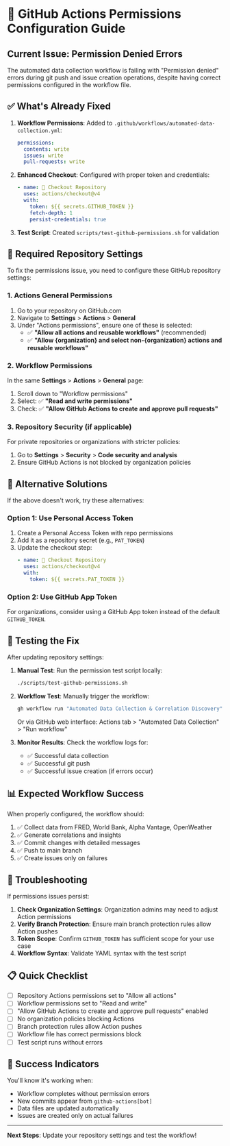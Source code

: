 # 🔐 GitHub Actions Permissions Configuration Guide

## Current Issue: Permission Denied Errors

The automated data collection workflow is failing with "Permission denied" errors during git push and issue creation operations, despite having correct permissions configured in the workflow file.

## ✅ What's Already Fixed

1. **Workflow Permissions**: Added to `.github/workflows/automated-data-collection.yml`:
   ```yaml
   permissions:
     contents: write
     issues: write
     pull-requests: write
   ```

2. **Enhanced Checkout**: Configured with proper token and credentials:
   ```yaml
   - name: 🔄 Checkout Repository
     uses: actions/checkout@v4
     with:
       token: ${{ secrets.GITHUB_TOKEN }}
       fetch-depth: 1
       persist-credentials: true
   ```

3. **Test Script**: Created `scripts/test-github-permissions.sh` for validation

## 🎯 Required Repository Settings

To fix the permissions issue, you need to configure these GitHub repository settings:

### 1. Actions General Permissions

1. Go to your repository on GitHub.com
2. Navigate to **Settings** > **Actions** > **General**
3. Under "Actions permissions", ensure one of these is selected:
   - ✅ **"Allow all actions and reusable workflows"** (recommended)
   - ✅ **"Allow {organization} and select non-{organization} actions and reusable workflows"**

### 2. Workflow Permissions

In the same **Settings** > **Actions** > **General** page:

1. Scroll down to "Workflow permissions"
2. Select: ✅ **"Read and write permissions"**
3. Check: ✅ **"Allow GitHub Actions to create and approve pull requests"**

### 3. Repository Security (if applicable)

For private repositories or organizations with stricter policies:

1. Go to **Settings** > **Security** > **Code security and analysis**
2. Ensure GitHub Actions is not blocked by organization policies

## 🔧 Alternative Solutions

If the above doesn't work, try these alternatives:

### Option 1: Use Personal Access Token

1. Create a Personal Access Token with repo permissions
2. Add it as a repository secret (e.g., `PAT_TOKEN`)
3. Update the checkout step:
   ```yaml
   - name: 🔄 Checkout Repository
     uses: actions/checkout@v4
     with:
       token: ${{ secrets.PAT_TOKEN }}
   ```

### Option 2: Use GitHub App Token

For organizations, consider using a GitHub App token instead of the default `GITHUB_TOKEN`.

## 🧪 Testing the Fix

After updating repository settings:

1. **Manual Test**: Run the permission test script locally:
   ```bash
   ./scripts/test-github-permissions.sh
   ```

2. **Workflow Test**: Manually trigger the workflow:
   ```bash
   gh workflow run "Automated Data Collection & Correlation Discovery"
   ```
   Or via GitHub web interface: Actions tab > "Automated Data Collection" > "Run workflow"

3. **Monitor Results**: Check the workflow logs for:
   - ✅ Successful data collection
   - ✅ Successful git push
   - ✅ Successful issue creation (if errors occur)

## 📊 Expected Workflow Success

When properly configured, the workflow should:

1. ✅ Collect data from FRED, World Bank, Alpha Vantage, OpenWeather
2. ✅ Generate correlations and insights  
3. ✅ Commit changes with detailed messages
4. ✅ Push to main branch
5. ✅ Create issues only on failures

## 🚨 Troubleshooting

If permissions issues persist:

1. **Check Organization Settings**: Organization admins may need to adjust Action permissions
2. **Verify Branch Protection**: Ensure main branch protection rules allow Action pushes
3. **Token Scope**: Confirm `GITHUB_TOKEN` has sufficient scope for your use case
4. **Workflow Syntax**: Validate YAML syntax with the test script

## 📋 Quick Checklist

- [ ] Repository Actions permissions set to "Allow all actions"
- [ ] Workflow permissions set to "Read and write"  
- [ ] "Allow GitHub Actions to create and approve pull requests" enabled
- [ ] No organization policies blocking Actions
- [ ] Branch protection rules allow Action pushes
- [ ] Workflow file has correct permissions block
- [ ] Test script runs without errors

## 🎉 Success Indicators

You'll know it's working when:
- Workflow completes without permission errors
- New commits appear from `github-actions[bot]`
- Data files are updated automatically
- Issues are created only on actual failures

---

**Next Steps**: Update your repository settings and test the workflow!